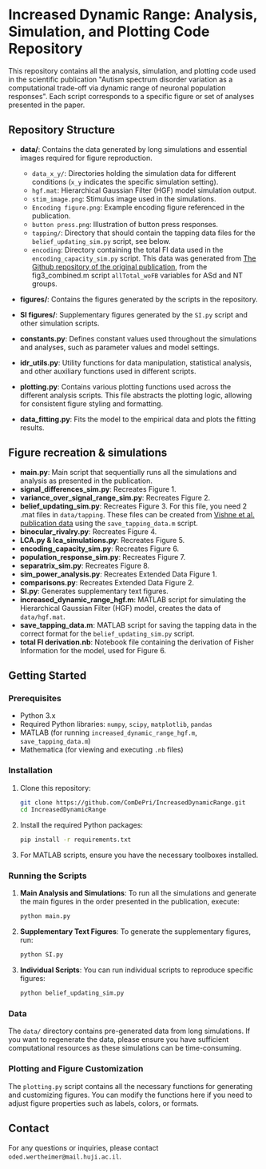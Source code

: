 
# Increased Dynamic Range: Analysis, Simulation, and Plotting Code Repository

This repository contains all the analysis, simulation, and plotting code used in the scientific publication "Autism spectrum disorder variation as a computational trade-off via dynamic range of neuronal population responses". 
Each script corresponds to a specific figure or set of analyses presented in the paper.

## Repository Structure

- **data/**: Contains the data generated by long simulations and essential images required for figure reproduction.
  - `data_x_y/`: Directories holding the simulation data for different conditions (`x_y` indicates the specific simulation setting).
  - `hgf.mat`: Hierarchical Gaussian Filter (HGF) model simulation output.
  - `stim_image.png`: Stimulus image used in the simulations.
  - `Encoding figure.png`: Example encoding figure referenced in the publication.
  - `button press.png`: Illustration of button press responses.
  - `tapping/`: Directory that should contain the tapping data files for the `belief_updating_sim.py` script, see below.
  - `encoding`: Directory containing the total FI data used in the `encoding_capacity_sim.py` script. This data was generated from [The Github repository of the original publication](https://github.com/cpc-lab-stocker/ASD_Encoding_2020), from the fig3_combined.m script `allTotal_woFB` variables for ASd and NT groups.  

- **figures/**: Contains the figures generated by the scripts in the repository.
- **SI figures/**: Supplementary figures generated by the `SI.py` script and other simulation scripts.
- **constants.py**: Defines constant values used throughout the simulations and analyses, such as parameter values and model settings.
- **idr_utils.py**: Utility functions for data manipulation, statistical analysis, and other auxiliary functions used in different scripts.
- **plotting.py**: Contains various plotting functions used across the different analysis scripts. This file abstracts the plotting logic, allowing for consistent figure styling and formatting.
- **data_fitting.py**: Fits the model to the empirical data and plots the fitting results.


## Figure recreation & simulations
- **main.py**: Main script that sequentially runs all the simulations and analysis as presented in the publication.
- **signal_differences_sim.py**: Recreates Figure 1.
- **variance_over_signal_range_sim.py**: Recreates Figure 2.
- **belief_updating_sim.py**: Recreates Figure 3. For this file, you need 2 .mat files in `data/tapping`. These files can be created from [Vishne et al. publication data](https://osf.io/83wnu/) using the `save_tapping_data.m` script.  
- **binocular_rivalry.py**: Recreates Figure 4.
- **LCA.py & lca_simulations.py**: Recreates Figure 5.
- **encoding_capacity_sim.py**: Recreates Figure 6.
- **population_response_sim.py**: Recreates Figure 7.
- **separatrix_sim.py**: Recreates Figure 8.
- **sim_power_analysis.py**: Recreates Extended Data Figure 1.
- **comparisons.py**: Recreates Extended Data Figure 2.
- **SI.py**: Generates supplementary text figures.
- **increased_dynamic_range_hgf.m**: MATLAB script for simulating the Hierarchical Gaussian Filter (HGF) model, creates the data of `data/hgf.mat`.
- **save_tapping_data.m**: MATLAB script for saving the tapping data in the correct format for the `belief_updating_sim.py` script.
- **total FI derivation.nb**: Notebook file containing the derivation of Fisher Information for the model, used for Figure 6.

## Getting Started

### Prerequisites

- Python 3.x
- Required Python libraries: `numpy`, `scipy`, `matplotlib`, `pandas`
- MATLAB (for running `increased_dynamic_range_hgf.m`, `save_tapping_data.m`)
- Mathematica (for viewing and executing `.nb` files)

### Installation

1. Clone this repository:
   ```bash
   git clone https://github.com/ComDePri/IncreasedDynamicRange.git
   cd IncreasedDynamicRange
   ```

2. Install the required Python packages:
   ```bash
   pip install -r requirements.txt
   ```

3. For MATLAB scripts, ensure you have the necessary toolboxes installed.

### Running the Scripts

1. **Main Analysis and Simulations**: To run all the simulations and generate the main figures in the order presented in the publication, execute:
   ```bash
   python main.py
   ```

2. **Supplementary Text Figures**: To generate the supplementary figures, run:
   ```bash
   python SI.py
   ```

3. **Individual Scripts**: You can run individual scripts to reproduce specific figures:
   ```bash
   python belief_updating_sim.py
   ```

### Data

The `data/` directory contains pre-generated data from long simulations. If you want to regenerate the data, please ensure you have sufficient computational resources as these simulations can be time-consuming.

### Plotting and Figure Customization

The `plotting.py` script contains all the necessary functions for generating and customizing figures. You can modify the functions here if you need to adjust figure properties such as labels, colors, or formats.

## Contact

For any questions or inquiries, please contact `oded.wertheimer@mail.huji.ac.il`.
